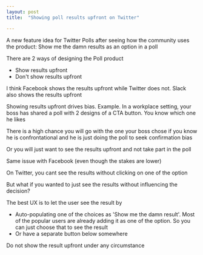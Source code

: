 ```yaml
---
layout: post
title:  "Showing poll results upfront on Twitter"

---
```


A new feature idea for Twitter Polls after seeing how the community uses the product: Show me the damn results as an option in a poll

There are 2 ways of designing the Poll product

- Show results upfront
- Don't show results upfront

I think Facebook shows the results upfront while Twitter does not. Slack also shows the results upfront

Showing results upfront drives bias. Example. In a workplace setting, your boss has shared a poll with 2 designs of a CTA button. You know which one he likes

There is a high chance you will go with the one your boss chose if you know he is confrontational and he is just doing the poll to seek confirmation bias

Or you will just want to see the results upfront and not take part in the poll

Same issue with Facebook (even though the stakes are lower)

On Twitter, you cant see the results without clicking on one of the option

But what if you wanted to just see the results without influencing the decision?

The best UX is to let the user see the result by

- Auto-populating one of the choices as 'Show me the damn result'. Most of the popular users are already adding it as one of the option. So you can just choose that to see the result
- Or have a separate button below somewhere

Do not show the result upfront under any circumstance
